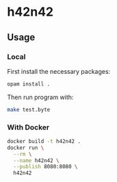 # h42n42

## Usage

### Local

First install the necessary packages:

```sh
opam install .
```

Then run program with:

```sh
make test.byte
```

### With Docker

```sh
docker build -t h42n42 .
docker run \
  --rm \
  --name h42n42 \
  --publish 8080:8080 \
  h42n42
```
